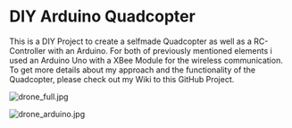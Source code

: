 # DIY Arduino Quadcopter
This is a DIY Project to create a selfmade Quadcopter as well as a RC-Controller with an Arduino. 
For both of previously mentioned elements i used an Arduino Uno with a XBee Module for the wireless communication.
To get more details about my approach and the functionality of the Quadcopter, please check out my Wiki to this GitHub Project.

![drone_full.jpg](img/drone_full.jpg)

![drone_arduino.jpg](img/drone_arduino.jpg)